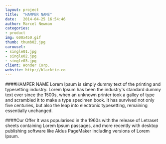 ```yaml
---
layout: project
title:  "HAMPER NAME"
date:   2014-04-25 16:54:46
author: Marcel Newman
categories:
- product
img: 600x450.gif
thumb: thumb02.jpg
carousel:
- single01.jpg
- single02.jpg
- single03.jpg
client: Wonder Corp.
website: http://blacktie.co
---
```

####HAMPER NAME
Lorem Ipsum is simply dummy text of the printing and typesetting industry. Lorem Ipsum has been the industry's standard dummy text ever since the 1500s, when an unknown printer took a galley of type and scrambled it to make a type specimen book. It has survived not only five centuries, but also the leap into electronic typesetting, remaining essentially unchanged.

####Our Offer
It was popularised in the 1960s with the release of Letraset sheets containing Lorem Ipsum passages, and more recently with desktop publishing software like Aldus PageMaker including versions of Lorem Ipsum.